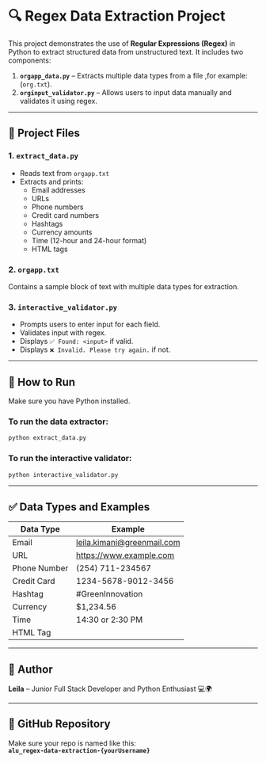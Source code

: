 # 🔍 Regex Data Extraction Project

This project demonstrates the use of **Regular Expressions (Regex)** in Python to extract structured data from unstructured text. It includes two components:

1. **`orgapp_data.py`** – Extracts multiple data types from a file ,for example: (`org.txt`).
2. **`orginput_validator.py`** – Allows users to input data manually and validates it using regex.

---

## 📁 Project Files

### 1. `extract_data.py`
- Reads text from `orgapp.txt`
- Extracts and prints:
  - Email addresses
  - URLs
  - Phone numbers
  - Credit card numbers
  - Hashtags
  - Currency amounts
  - Time (12-hour and 24-hour format)
  - HTML tags

### 2. `orgapp.txt`
Contains a sample block of text with multiple data types for extraction.

### 3. `interactive_validator.py`
- Prompts users to enter input for each field.
- Validates input with regex.
- Displays `✅ Found: <input>` if valid.
- Displays `❌ Invalid. Please try again.` if not.

---

## 🧪 How to Run

Make sure you have Python installed.

### To run the data extractor:
```bash
python extract_data.py
```

### To run the interactive validator:
```bash
python interactive_validator.py
```

---

## ✅ Data Types and Examples
| Data Type     | Example                                 |
|---------------|------------------------------------------|
| Email         | leila.kimani@greenmail.com              |
| URL           | https://www.example.com                 |
| Phone Number  | (254) 711-234567                        |
| Credit Card   | 1234-5678-9012-3456                     |
| Hashtag       | #GreenInnovation                        |
| Currency      | $1,234.56                               |
| Time          | 14:30 or 2:30 PM                        |
| HTML Tag      | <div class="container">               |

---

## 📌 Author
**Leila** – Junior Full Stack Developer and Python Enthusiast 💻🌍

---

## 🔗 GitHub Repository
Make sure your repo is named like this:  
**`alu_regex-data-extraction-{yourUsername}`**

